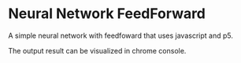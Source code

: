 # Neural Network FeedForward

A simple neural network with feedfoward that uses javascript and p5.

The output result can be visualized in chrome console.
